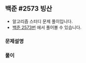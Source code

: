 ## 백준 #2573 빙산

- 알고리즘 스터디 문제 풀이입니다.
- [백준 2573번](https://www.acmicpc.net/problem/2573) 에서 풀어볼 수 있습니다.

### 문제설명

### 풀이
